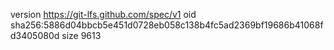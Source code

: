version https://git-lfs.github.com/spec/v1
oid sha256:5886d04bbcb5e451d0728eb058c138b4fc5ad2369bf19686b41068fd3405080d
size 9613
